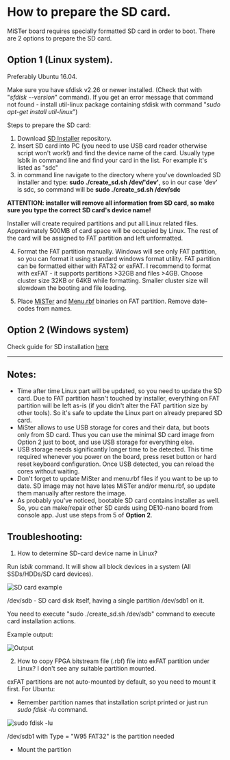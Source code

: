 # How to prepare the SD card.

MiSTer board requires specially formatted SD card in order to boot.
There are 2 options to prepare the SD card.

## Option 1 (Linux system).

Preferably Ubuntu 16.04.

Make sure you have sfdisk v2.26 or newer installed. (Check that with "_sfdisk --version_" command). If you get an error message that command not found - install util-linux package containing sfdisk with command "_sudo apt-get install util-linux_")

Steps to prepare the SD card:
1. Download [SD Installer](https://github.com/MiSTer-devel/SD-installer_MiSTer) repository.
2. Insert SD card into PC (you need to use USB card reader otherwise script won't work!) and find the device name of the card. Usually type lsblk in command line and find your card in the list. For example it's listed as "sdc"
3. in command line navigate to the directory where you've downloaded SD installer and type: **sudo ./create_sd.sh /dev/'dev'**, so in our case 'dev' is sdc, so command will be **sudo ./create_sd.sh /dev/sdc**

**ATTENTION: installer will remove all information from SD card, so make sure you type the correct SD card's device name!**

Installer will create required partitions and put all Linux related files. Approximately 500MB of card space will be occupied by Linux. The rest of the card will be assigned to FAT partition and left unformatted. 

4. Format the FAT partition manually. Windows will see only FAT partition, so you can format it using standard windows format utility. FAT partition can be formatted either with FAT32 or exFAT. I recommend to format with exFAT - it supports partitions >32GB and files >4GB. Choose cluster size 32KB or 64KB while formatting. Smaller cluster size will slowdown the booting and file loading.

5. Place [MiSTer](https://github.com/MiSTer-devel/Main_MiSTer/tree/master/releases) and [Menu.rbf](https://github.com/MiSTer-devel/Menu_MiSTer/tree/master/releases) binaries on FAT partition. Remove date-codes from names.

## Option 2 (Windows system)
Check guide for SD installation [here](https://github.com/MiSTer-devel/Main_MiSTer/wiki/Beginner-Setup-Guide)

***

## Notes:

* Time after time Linux part will be updated, so you need to update the SD card. Due to FAT partition hasn't touched by installer, everything on FAT partition will be left as-is (if you didn't alter the FAT partition size by other tools). So it's safe to update the Linux part on already prepared SD card.
* MiSter allows to use USB storage for cores and their data, but boots only from SD card. Thus you can use the minimal SD card image from Option 2 just to boot, and use USB storage for everything else.
* USB storage needs significantly longer time to be detected. This time required whenever you power on the board, press reset button or hard reset keyboard configuration. Once USB detected, you can reload the cores without waiting.
* Don't forget to update MiSter and menu.rbf files if you want to be up to date. SD image may not have lates MiSTer and/or menu.rbf, so update them manually after restore the image.
* As probably you've noticed, bootable SD card contains installer as well. So, you can make/repair other SD cards using DE10-nano board from console app. Just use steps from 5 of **Option 2**.

## Troubleshooting:
1. How to determine SD-card device name in Linux?

  Run _lsblk_ command. It will show all block devices in a system (All SSDs/HDDs/SD card devices).

![SD card example](http://image.ibb.co/cjdv7k/Screen_Shot_2017_06_30_at_11_52_16_AM.png)

/dev/sdb - SD card disk itself, having a single partition /dev/sdb1 on it.

You need to execute "sudo ./create_sd.sh /dev/sdb" command to execute card installation actions.

Example output:

![Output](http://preview.ibb.co/dhb9YQ/Screen_Shot_2017_06_30_at_12_00_56_PM.png)

2. How to copy FPGA bitstream file (.rbf) file into exFAT partition under Linux? I don't see any suitable partition mounted.

exFAT partitions are not auto-mounted by default, so you need to mount it first.
For Ubuntu:
* Remember partition names that installation script printed or just run _sudo fdisk -lu_ command.

![sudo fdisk -lu](http://image.ibb.co/fiB7nk/Screen_Shot_2017_06_30_at_12_07_19_PM.png)

/dev/sdb1 with Type = "W95 FAT32" is the partition needed

* Mount the partition